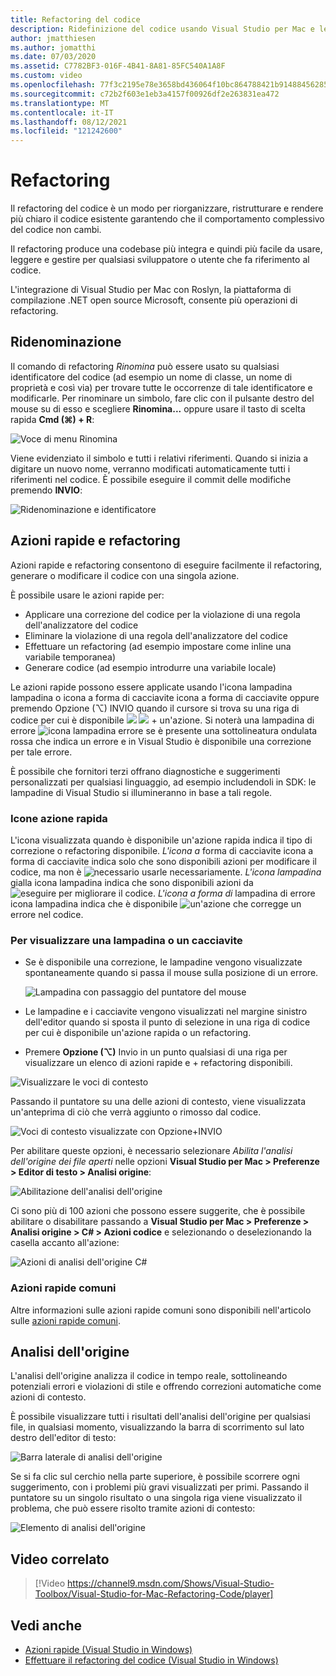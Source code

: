 ```yaml
---
title: Refactoring del codice
description: Ridefinizione del codice usando Visual Studio per Mac e le azioni rapide.
author: jmatthiesen
ms.author: jomatthi
ms.date: 07/03/2020
ms.assetid: C7782BF3-016F-4B41-8A81-85FC540A1A8F
ms.custom: video
ms.openlocfilehash: 77f3c2195e78e3658bd436064f10bc864788421b91488456285a13994f79efe6
ms.sourcegitcommit: c72b2f603e1eb3a4157f00926df2e263831ea472
ms.translationtype: MT
ms.contentlocale: it-IT
ms.lasthandoff: 08/12/2021
ms.locfileid: "121242600"
---
```

# <a name="refactoring"></a>Refactoring

Il refactoring del codice è un modo per riorganizzare, ristrutturare e rendere più chiaro il codice esistente garantendo che il comportamento complessivo del codice non cambi.

Il refactoring produce una codebase più integra e quindi più facile da usare, leggere e gestire per qualsiasi sviluppatore o utente che fa riferimento al codice.

L'integrazione di Visual Studio per Mac con Roslyn, la piattaforma di compilazione .NET open source Microsoft, consente più operazioni di refactoring.

## <a name="renaming"></a>Ridenominazione

Il comando di refactoring *Rinomina* può essere usato su qualsiasi identificatore del codice (ad esempio un nome di classe, un nome di proprietà e così via) per trovare tutte le occorrenze di tale identificatore e modificarle. Per rinominare un simbolo, fare clic con il pulsante destro del mouse su di esso e scegliere **Rinomina...** oppure usare il tasto di scelta rapida **Cmd (⌘) + R**:

![Voce di menu Rinomina](media/refactoring-renaming1.png)

Viene evidenziato il simbolo e tutti i relativi riferimenti. Quando si inizia a digitare un nuovo nome, verranno modificati automaticamente tutti i riferimenti nel codice. È possibile eseguire il commit delle modifiche premendo **INVIO**:

![Ridenominazione e identificatore](media/refactoring-renaming2.png)

## <a name="quick-actions-and-refactorings"></a>Azioni rapide e refactoring

Azioni rapide e refactoring consentono di eseguire facilmente il refactoring, generare o modificare il codice con una singola azione.

È possibile usare le azioni rapide per:

* Applicare una correzione del codice per la violazione di una regola dell'analizzatore del codice
* Eliminare la violazione di una regola dell'analizzatore del codice
* Effettuare un refactoring (ad esempio impostare come inline una variabile temporanea)
* Generare codice (ad esempio introdurre una variabile locale)

Le azioni rapide possono essere applicate usando l'icona lampadina lampadina o icona a forma di cacciavite icona a forma di cacciavite oppure premendo Opzione (⌥) INVIO quando il cursore si trova su una riga di codice per cui è disponibile ![ ](media/quick-actions-light-bulb-icon.png) ![ ](media/quick-actions-screwdriver-icon.png)  +  un'azione. Si noterà una lampadina di errore ![icona lampadina errore](media/quick-actions-error-light-bulb-icon.png) se è presente una sottolineatura ondulata rossa che indica un errore e in Visual Studio è disponibile una correzione per tale errore.

È possibile che fornitori terzi offrano diagnostiche e suggerimenti personalizzati per qualsiasi linguaggio, ad esempio includendoli in SDK: le lampadine di Visual Studio si illumineranno in base a tali regole.

### <a name="quick-action-icons"></a>Icone azione rapida
L'icona visualizzata quando è disponibile un'azione rapida indica il tipo di correzione o refactoring disponibile. *L'icona a* forma di cacciavite icona a forma di cacciavite indica solo che sono disponibili azioni per modificare il codice, ma non è ![ necessario ](media/quick-actions-screwdriver-icon.png) usarle necessariamente. *L'icona lampadina* gialla icona lampadina indica che sono disponibili azioni da ![ eseguire per migliorare il ](media/quick-actions-light-bulb-icon.png) codice.  *L'icona a forma di* lampadina di errore icona lampadina indica che è disponibile ![ un'azione che corregge ](media/quick-actions-error-light-bulb-icon.png) un errore nel codice.

### <a name="to-see-a-light-bulb-or-screwdriver"></a>Per visualizzare una lampadina o un cacciavite

- Se è disponibile una correzione, le lampadine vengono visualizzate spontaneamente quando si passa il mouse sulla posizione di un errore.

   ![Lampadina con passaggio del puntatore del mouse](media/refactoring-lightbulb-hover.png)

- Le lampadine e i cacciavite vengono visualizzati nel margine sinistro dell'editor quando si sposta il punto di selezione in una riga di codice per cui è disponibile un'azione rapida o un refactoring.

- Premere **Opzione (⌥)** Invio in un punto qualsiasi di una riga per visualizzare un elenco di azioni rapide e +  refactoring disponibili.

![Visualizzare le voci di contesto](media/refactoring-context-action.png)

Passando il puntatore su una delle azioni di contesto, viene visualizzata un'anteprima di ciò che verrà aggiunto o rimosso dal codice.

![Voci di contesto visualizzate con Opzione+INVIO](media/refactoring-image2a.png)

Per abilitare queste opzioni, è necessario selezionare *Abilita l'analisi dell'origine dei file aperti* nelle opzioni **Visual Studio per Mac > Preferenze > Editor di testo > Analisi origine**:

![Abilitazione dell'analisi dell'origine](media/refactoring-options.png)

Ci sono più di 100 azioni che possono essere suggerite, che è possibile abilitare o disabilitare passando a **Visual Studio per Mac > Preferenze > Analisi origine > C# > Azioni codice** e selezionando o deselezionando la casella accanto all'azione:

![Azioni di analisi dell'origine C#](media/refactoring-image3a.png)

### <a name="common-quick-actions"></a>Azioni rapide comuni

Altre informazioni sulle azioni rapide comuni sono disponibili nell'articolo sulle [azioni rapide comuni](/visualstudio/ide/common-quick-actions).

## <a name="source-analysis"></a>Analisi dell'origine

L'analisi dell'origine analizza il codice in tempo reale, sottolineando potenziali errori e violazioni di stile e offrendo correzioni automatiche come azioni di contesto.

È possibile visualizzare tutti i risultati dell'analisi dell'origine per qualsiasi file, in qualsiasi momento, visualizzando la barra di scorrimento sul lato destro dell'editor di testo:

![Barra laterale di analisi dell'origine](media/refactoring-image4a.png)

Se si fa clic sul cerchio nella parte superiore, è possibile scorrere ogni suggerimento, con i problemi più gravi visualizzati per primi. Passando il puntatore su un singolo risultato o una singola riga viene visualizzato il problema, che può essere risolto tramite azioni di contesto:

![Elemento di analisi dell'origine](media/refactoring-image5.png)

## <a name="related-video"></a>Video correlato

> [!Video https://channel9.msdn.com/Shows/Visual-Studio-Toolbox/Visual-Studio-for-Mac-Refactoring-Code/player]

## <a name="see-also"></a>Vedi anche

- [Azioni rapide (Visual Studio in Windows)](/visualstudio/ide/quick-actions)
- [Effettuare il refactoring del codice (Visual Studio in Windows)](/visualstudio/ide/refactoring-in-visual-studio)
